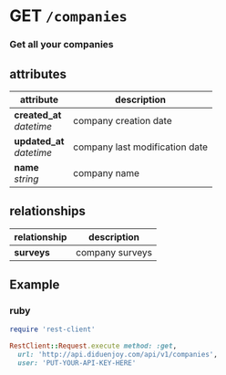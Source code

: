 # GET `/companies`

### Get all your companies

## attributes

attribute          | description
------------- | -------------
__created_at__<br>_datetime_  | company creation date
__updated_at__<br>_datetime_  | company last modification date
__name__<br>_string_ | company name

## relationships

relationship          | description
------------------------------ | -------------
__surveys__ | company surveys

## Example

### ruby

```ruby
require 'rest-client'

RestClient::Request.execute method: :get,
  url: 'http://api.diduenjoy.com/api/v1/companies',
  user: 'PUT-YOUR-API-KEY-HERE'
```